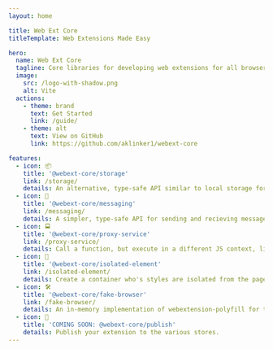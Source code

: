 ```yaml
---
layout: home

title: Web Ext Core
titleTemplate: Web Extensions Made Easy

hero:
  name: Web Ext Core
  tagline: Core libraries for developing web extensions for all browsers.
  image:
    src: /logo-with-shadow.png
    alt: Vite
  actions:
    - theme: brand
      text: Get Started
      link: /guide/
    - theme: alt
      text: View on GitHub
      link: https://github.com/aklinker1/webext-core

features:
  - icon: 📦
    title: '@webext-core/storage'
    link: /storage/
    details: An alternative, type-safe API similar to local storage for accessing extension storage.
  - icon: 💬
    title: '@webext-core/messaging'
    link: /messaging/
    details: A simpler, type-safe API for sending and recieving messages.
  - icon: 🚍
    title: '@webext-core/proxy-service'
    link: /proxy-service/
    details: Call a function, but execute in a different JS context, like the background.
  - icon: 🧩
    title: '@webext-core/isolated-element'
    link: /isolated-element/
    details: Create a container who's styles are isolated from the page's styles.
  - icon: 🛠️
    title: '@webext-core/fake-browser'
    link: /fake-browser/
    details: An in-memory implementation of webextension-polyfill for testing.
  - icon: 🚀
    title: 'COMING SOON: @webext-core/publish'
    details: Publish your extension to the various stores.
---
```

